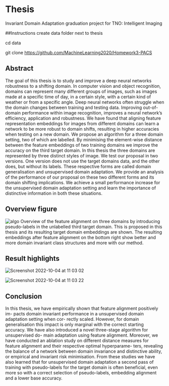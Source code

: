 # Thesis
Invariant Domain Adaptation graduation project for TNO: Intelligent Imaging

##Instructions
create data folder next to thesis

cd data

git clone https://github.com/MachineLearning2020/Homework3-PACS

## Abstract

The goal of this thesis is to study and improve a deep neural networks robustness to a shifting domain. In computer vision and object recognition, domains can represent many different groups of images, such as images made at a specific time of day, in a certain style, with a certain kind of weather or from a specific angle. Deep neural networks often struggle when the domain changes between training and testing data. Improving out-of-domain performance within image recognition, improves a neural network’s efficiency, application and robustness. We have found that aligning feature representation embeddings for images from different domains can learn a network to be more robust to domain shifts, resulting in higher accuracies when testing on a new domain. We propose an algorithm for a three domain setting, two of which are labelled. By minimising the element-wise distance between the feature embeddings of two training domains we improve the accuracy on the third target domain. In this thesis the three domains are represented by three distinct styles of image. We test our proposal in two versions. One version does not use the target domains data, and the other does, but without its labels. These respective forms are called domain generalisation and unsupervised domain adaptation. We provide an analysis of the performance of our proposal on these two different forms and its domain shifting implications. We achieve a small performance increase for the unsupervised domain adaptation setting and learn the importance of distinctive information in both these situations.

## Overview figure
![algo](https://user-images.githubusercontent.com/25148544/193779452-4f0b8159-ea05-484e-b3b2-fd94b9134379.jpg)
Overview of the feature alignment on three domains by introducing pseudo-labels in the unlabelled third target domain. This is proposed in this thesis and its resulting target domain embeddings are shown. The resulting embeddings after feature alignment on the bottom right show better and more domain invariant class structures and more with our method.

## Result highlights

![Screenshot 2022-10-04 at 11 03 02](https://user-images.githubusercontent.com/25148544/193779791-77ccdd44-bf1e-4f56-9872-894e630efbab.jpg)

![Screenshot 2022-10-04 at 11 03 22](https://user-images.githubusercontent.com/25148544/193779874-fb203d3e-6eee-4c6e-ae9b-12fd1cefd9f2.jpg)

## Conclusion

In this thesis, we have empirically shown that feature alignment positively im- pacts domain invariant performance in a unsupervised domain adaptation setting when cor- rectly scaled. However, for domain generalisation this impact is only marginal with the correct starting accuracy. We have also introduced a novel three-stage algorithm for unsupervised do- main adaptation using feature alignment. Moreover, we have conducted an ablation study on different distance measures for feature alignment and their respective optimal hyperparame- ters, revealing the balance of a network between domain invariance and distinctive ability, or empirical and invariant risk minimisation. From these studies we have also learned that for unsupervised domain adaptation a second pass of training with pseudo-labels for the target domain is often beneficial, even more so with a correct selection of pseudo-labels, embedding alignment and a lower base accuracy.

